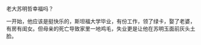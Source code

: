 老大苏明哲幸福吗？

一开始，他应该是挺快乐的，斯坦福大学毕业，有份工作，领了绿卡，娶了老婆，有房有闺女。但母亲的死亡导致家里一地鸡毛，失业更是让他在苏明玉面前灰头土脸。



<!--stackedit_data:
eyJoaXN0b3J5IjpbNjgxODAxMDUwXX0=
-->